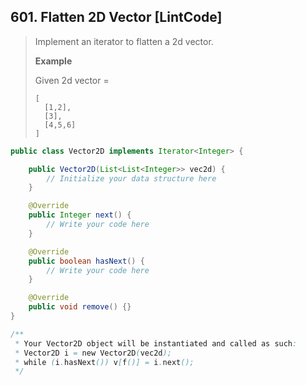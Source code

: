 ## 601. Flatten 2D Vector \[LintCode\]

> Implement an iterator to flatten a 2d vector.
>
> **Example**
>
> Given 2d vector =
>
> ```
> [
>   [1,2],
>   [3],
>   [4,5,6]
> ]
> ```

```java
public class Vector2D implements Iterator<Integer> {

    public Vector2D(List<List<Integer>> vec2d) {
        // Initialize your data structure here
    }

    @Override
    public Integer next() {
        // Write your code here
    }

    @Override
    public boolean hasNext() {
        // Write your code here
    }

    @Override
    public void remove() {}
}

/**
 * Your Vector2D object will be instantiated and called as such:
 * Vector2D i = new Vector2D(vec2d);
 * while (i.hasNext()) v[f()] = i.next();
 */
```



